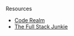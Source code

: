 Resources

- [Code Realm](https://youtu.be/2PPSXonhIck?si=m-qtlQ6O5Rrqm1-2)
- [The Full Stack Junkie](https://www.youtube.com/watch?v=TDe7DRYK8vU)


